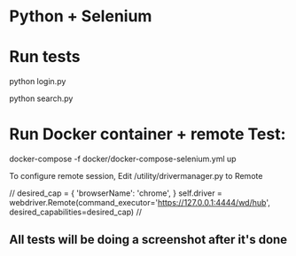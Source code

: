 # Python + Selenium

# Run tests
python login.py

python search.py

# Run Docker container + remote Test:
docker-compose -f docker/docker-compose-selenium.yml up

To configure remote session,
Edit /utility/drivermanager.py to Remote

//
desired_cap = {
'browserName': 'chrome',
}
self.driver = webdriver.Remote(command_executor='https://127.0.0.1:4444/wd/hub',
desired_capabilities=desired_cap)
//

## All tests will be doing a screenshot after it's done